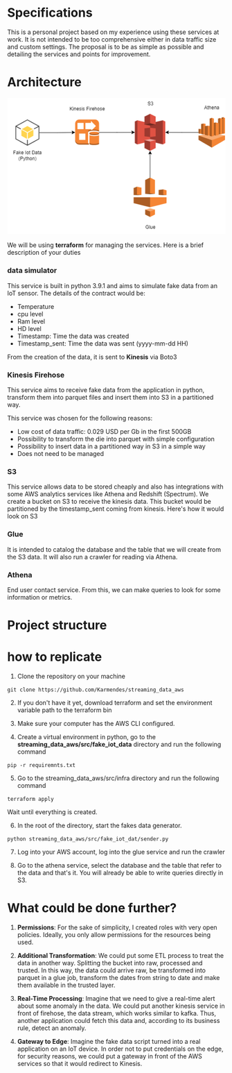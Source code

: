 # Specifications

This is a personal project based on my experience using these services at work. It is not intended to be too comprehensive either in data traffic size
and custom settings. The proposal is to be as simple as possible and detailing the services and points for improvement.

# Architecture

![](images/Arquitetura.png)

We will be using **terraform** for managing the services. Here is a brief description of your duties

### data simulator 

This service is built in python 3.9.1 and aims to simulate fake data from an IoT sensor.
The details of the contract would be:

- Temperature
- cpu level
- Ram level
- HD level
- Timestamp: Time the data was created
- Timestamp_sent: Time the data was sent (yyyy-mm-dd HH)

From the creation of the data, it is sent to **Kinesis** via Boto3

### Kinesis Firehose
This service aims to receive fake data from the application in python, transform them into parquet files and insert them into S3 in a partitioned way.

This service was chosen for the following reasons:

- Low cost of data traffic: 0.029 USD per Gb in the first 500GB
- Possibility to transform the die into parquet with simple configuration
- Possibility to insert data in a partitioned way in S3 in a simple way
- Does not need to be managed

### S3
This service allows data to be stored cheaply and also has integrations with some AWS analytics services like Athena and Redshift (Spectrum).
We create a bucket on S3 to receive the kinesis data. This bucket would be partitioned by the timestamp_sent coming from kinesis.
Here's how it would look on S3

### Glue
It is intended to catalog the database and the table that we will create from the S3 data. It will also run a crawler for reading via Athena.

### Athena
End user contact service. From this, we can make queries to look for some information or metrics.

# Project structure


# how to replicate

1. Clone the repository on your machine

```
git clone https://github.com/Karmendes/streaming_data_aws
```
2. If you don't have it yet, download terraform and set the environment variable path to the terraform bin

3. Make sure your computer has the AWS CLI configured.

4. Create a virtual environment in python, go to the **streaming_data_aws/src/fake_iot_data** directory and run the following command

```
pip -r requiremnts.txt
```
5. Go to the streaming_data_aws/src/infra directory and run the following command

```
terraform apply
```

Wait until everything is created.

6. In the root of the directory, start the fakes data generator.

```
python streaming_data_aws/src/fake_iot_dat/sender.py
```

7. Log into your AWS account, log into the glue service and run the crawler

8. Go to the athena service, select the database and the table that refer to the data and that's it. You will already be able to write queries directly in S3.


# What could be done further?


1. **Permissions**:
For the sake of simplicity, I created roles with very open policies. Ideally, you only allow permissions for the resources being used.

2. **Additional Transformation**:
We could put some ETL process to treat the data in another way. Splitting the bucket into raw, processed and trusted. In this way, the data could arrive
raw, be transformed into parquet in a glue job, transform the dates from string to date and make them available in the trusted layer.

3. **Real-Time Processing**:
Imagine that we need to give a real-time alert about some anomaly in the data. We could put another kinesis service in front of firehose, the data stream,
which works similar to kafka. Thus, another application could fetch this data and, according to its business rule, detect an anomaly.

4. **Gateway to Edge**:
Imagine the fake data script turned into a real application on an IoT device. In order not to put credentials on the edge, for security reasons, we could
put a gateway in front of the AWS services so that it would redirect to Kinesis.
